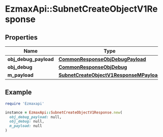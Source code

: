 # EzmaxApi::SubnetCreateObjectV1Response

## Properties

| Name | Type | Description | Notes |
| ---- | ---- | ----------- | ----- |
| **obj_debug_payload** | [**CommonResponseObjDebugPayload**](CommonResponseObjDebugPayload.md) |  |  |
| **obj_debug** | [**CommonResponseObjDebug**](CommonResponseObjDebug.md) |  | [optional] |
| **m_payload** | [**SubnetCreateObjectV1ResponseMPayload**](SubnetCreateObjectV1ResponseMPayload.md) |  |  |

## Example

```ruby
require 'Ezmaxapi'

instance = EzmaxApi::SubnetCreateObjectV1Response.new(
  obj_debug_payload: null,
  obj_debug: null,
  m_payload: null
)
```

